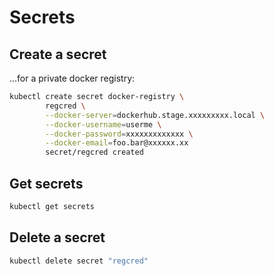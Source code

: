 Secrets
=======

Create a secret
---------------

...for a private docker registry:

```bash
kubectl create secret docker-registry \
        regcred \
        --docker-server=dockerhub.stage.xxxxxxxxx.local \
        --docker-username=userme \
        --docker-password=xxxxxxxxxxxxx \
        --docker-email=foo.bar@xxxxxx.xx
        secret/regcred created
```

Get secrets
-----------

```bash
kubectl get secrets
```

Delete a secret
---------------

```bash
kubectl delete secret "regcred"
```
